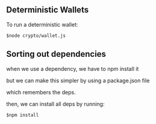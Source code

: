 ## Deterministic Wallets ##

To run a deterministic wallet:

```$node crypto/wallet.js```

## Sorting out dependencies ##

when we use a dependency, we have to npm install it

but we can make this simpler by using a package.json file

which remembers the deps.

then, we can install all deps by running:

```$npm install```



